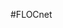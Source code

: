 <img src="data:image/png;base64,iVBORw0KGgoAAAANSUhEUgAABDgAAAQ4CAYAAADsEGyPAAAAAXNSR0IArs4c6QAAIABJREFUeF7s3QfUXGWZAOAXRZGOCFY6uBZAurqwUqSsuKggRRQrVVAQBKRIld4EKaH3SAkpEiBAekIS0iC9QnrvPSF9z/zRXUCS" alt="FLOCnet Logo" width="200"/>

#FLOCnet
